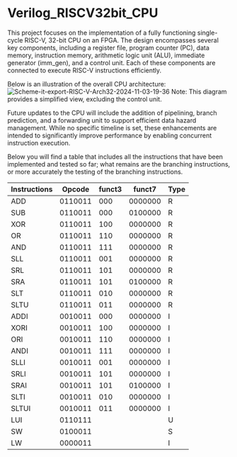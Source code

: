 # Verilog_RISCV32bit_CPU
This project focuses on the implementation of a fully functioning single-cycle RISC-V, 32-bit CPU on an FPGA. The design encompasses several key components, including a register file, program counter (PC), data memory, instruction memory, arithmetic logic unit (ALU), immediate generator (imm_gen), and a control unit. Each of these components are connected to execute RISC-V instructions efficiently.

Below is an illustration of the overall CPU architecture:
![Scheme-it-export-RISC-V-Arch32-2024-11-03-19-36](https://github.com/user-attachments/assets/329b0414-3d94-4842-985f-eab31c1b9f58)
Note: This diagram provides a simplified view, excluding the control unit.

Future updates to the CPU will include the addition of pipelining, branch prediction, and a forwarding unit to support efficient data hazard management. While no specific timeline is set, these enhancements are intended to significantly improve performance by enabling concurrent instruction execution.

Below you will find a table that includes all the instructions that have been implemented and tested so far; what remains are the branching instructions, or more accurately the testing of the branching instructions.

| Instructions | Opcode  | funct3 | funct7  | Type |
| ------------ | ------- | ------ | ------- | ---- |
| ADD          | 0110011 | 000    | 0000000 | R    |
| SUB          | 0110011 | 000    | 0100000 | R    |
| XOR          | 0110011 | 100    | 0000000 | R    |
| OR           | 0110011 | 110    | 0000000 | R    |
| AND          | 0110011 | 111    | 0000000 | R    |
| SLL          | 0110011 | 001    | 0000000 | R    |
| SRL          | 0110011 | 101    | 0000000 | R    |
| SRA          | 0110011 | 101    | 0100000 | R    |
| SLT          | 0110011 | 010    | 0000000 | R    |
| SLTU         | 0110011 | 011    | 0000000 | R    |
| ADDI         | 0010011 | 000    | 0000000 | I    |
| XORI         | 0010011 | 100    | 0000000 | I    |
| ORI          | 0010011 | 110    | 0000000 | I    |
| ANDI         | 0010011 | 111    | 0000000 | I    |
| SLLI         | 0010011 | 001    | 0000000 | I    |
| SRLI         | 0010011 | 101    | 0000000 | I    |
| SRAI         | 0010011 | 101    | 0100000 | I    |
| SLTI         | 0010011 | 010    | 0000000 | I    |
| SLTUI        | 0010011 | 011    | 0000000 | I    |
| LUI          | 0110111 |        |         | U    |
| SW           | 0100011 |        |         | S    |
| LW           | 0000011 |        |         | I    |


